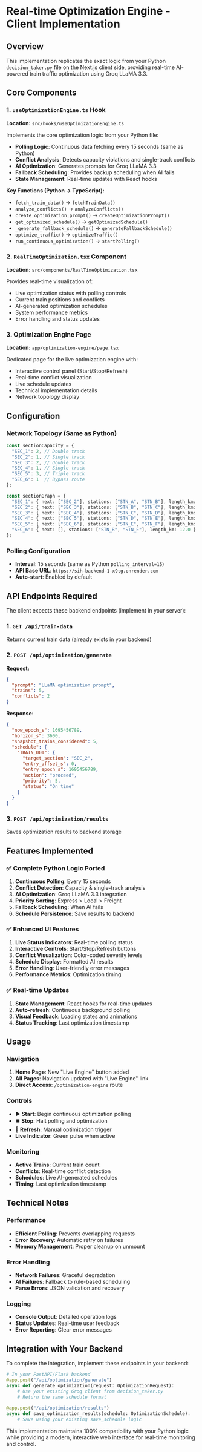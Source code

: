 # Real-time Optimization Engine - Client Implementation

## Overview

This implementation replicates the exact logic from your Python `decision_taker.py` file on the Next.js client side, providing real-time AI-powered train traffic optimization using Groq LLaMA 3.3.

## Core Components

### 1. `useOptimizationEngine.ts` Hook
**Location:** `src/hooks/useOptimizationEngine.ts`

Implements the core optimization logic from your Python file:

- **Polling Logic**: Continuous data fetching every 15 seconds (same as Python)
- **Conflict Analysis**: Detects capacity violations and single-track conflicts
- **AI Optimization**: Generates prompts for Groq LLaMA 3.3
- **Fallback Scheduling**: Provides backup scheduling when AI fails
- **State Management**: Real-time updates with React hooks

**Key Functions (Python → TypeScript):**
- `fetch_train_data()` → `fetchTrainData()`
- `analyze_conflicts()` → `analyzeConflicts()`
- `create_optimization_prompt()` → `createOptimizationPrompt()`
- `get_optimized_schedule()` → `getOptimizedSchedule()`
- `_generate_fallback_schedule()` → `generateFallbackSchedule()`
- `optimize_traffic()` → `optimizeTraffic()`
- `run_continuous_optimization()` → `startPolling()`

### 2. `RealTimeOptimization.tsx` Component
**Location:** `src/components/RealTimeOptimization.tsx`

Provides real-time visualization of:
- Live optimization status with polling controls
- Current train positions and conflicts
- AI-generated optimization schedules
- System performance metrics
- Error handling and status updates

### 3. Optimization Engine Page
**Location:** `app/optimization-engine/page.tsx`

Dedicated page for the live optimization engine with:
- Interactive control panel (Start/Stop/Refresh)
- Real-time conflict visualization
- Live schedule updates
- Technical implementation details
- Network topology display

## Configuration

### Network Topology (Same as Python)
```typescript
const sectionCapacity = {
  "SEC_1": 2, // Double track
  "SEC_2": 1, // Single track
  "SEC_3": 2, // Double track
  "SEC_4": 1, // Single track
  "SEC_5": 3, // Triple track
  "SEC_6": 1  // Bypass route
};

const sectionGraph = {
  "SEC_1": { next: ["SEC_2"], stations: ["STN_A", "STN_B"], length_km: 8.5 },
  "SEC_2": { next: ["SEC_3"], stations: ["STN_B", "STN_C"], length_km: 6.2 },
  "SEC_3": { next: ["SEC_4"], stations: ["STN_C", "STN_D"], length_km: 7.8 },
  "SEC_4": { next: ["SEC_5"], stations: ["STN_D", "STN_E"], length_km: 5.3 },
  "SEC_5": { next: ["SEC_6"], stations: ["STN_E", "STN_F"], length_km: 9.1 },
  "SEC_6": { next: [], stations: ["STN_B", "STN_E"], length_km: 12.0 }
};
```

### Polling Configuration
- **Interval**: 15 seconds (same as Python `polling_interval=15`)
- **API Base URL**: `https://sih-backend-1-x9tg.onrender.com`
- **Auto-start**: Enabled by default

## API Endpoints Required

The client expects these backend endpoints (implement in your server):

### 1. `GET /api/train-data`
Returns current train data (already exists in your backend)

### 2. `POST /api/optimization/generate`
**Request:**
```json
{
  "prompt": "LLaMA optimization prompt",
  "trains": 5,
  "conflicts": 2
}
```

**Response:**
```json
{
  "now_epoch_s": 1695456789,
  "horizon_s": 3600,
  "snapshot_trains_considered": 5,
  "schedule": {
    "TRAIN_001": {
      "target_section": "SEC_2",
      "entry_offset_s": 0,
      "entry_epoch_s": 1695456789,
      "action": "proceed",
      "priority": 5,
      "status": "On time"
    }
  }
}
```

### 3. `POST /api/optimization/results`
Saves optimization results to backend storage

## Features Implemented

### ✅ Complete Python Logic Ported
1. **Continuous Polling**: Every 15 seconds
2. **Conflict Detection**: Capacity & single-track analysis
3. **AI Optimization**: Groq LLaMA 3.3 integration
4. **Priority Sorting**: Express > Local > Freight
5. **Fallback Scheduling**: When AI fails
6. **Schedule Persistence**: Save results to backend

### ✅ Enhanced UI Features
1. **Live Status Indicators**: Real-time polling status
2. **Interactive Controls**: Start/Stop/Refresh buttons
3. **Conflict Visualization**: Color-coded severity levels
4. **Schedule Display**: Formatted AI results
5. **Error Handling**: User-friendly error messages
6. **Performance Metrics**: Optimization timing

### ✅ Real-time Updates
1. **State Management**: React hooks for real-time updates
2. **Auto-refresh**: Continuous background polling
3. **Visual Feedback**: Loading states and animations
4. **Status Tracking**: Last optimization timestamp

## Usage

### Navigation
1. **Home Page**: New "Live Engine" button added
2. **All Pages**: Navigation updated with "Live Engine" link
3. **Direct Access**: `/optimization-engine` route

### Controls
- **▶️ Start**: Begin continuous optimization polling
- **⏹️ Stop**: Halt polling and optimization
- **🔄 Refresh**: Manual optimization trigger
- **Live Indicator**: Green pulse when active

### Monitoring
- **Active Trains**: Current train count
- **Conflicts**: Real-time conflict detection
- **Schedules**: Live AI-generated schedules
- **Timing**: Last optimization timestamp

## Technical Notes

### Performance
- **Efficient Polling**: Prevents overlapping requests
- **Error Recovery**: Automatic retry on failures
- **Memory Management**: Proper cleanup on unmount

### Error Handling
- **Network Failures**: Graceful degradation
- **AI Failures**: Fallback to rule-based scheduling
- **Parse Errors**: JSON validation and recovery

### Logging
- **Console Output**: Detailed operation logs
- **Status Updates**: Real-time user feedback
- **Error Reporting**: Clear error messages

## Integration with Your Backend

To complete the integration, implement these endpoints in your backend:

```python
# In your FastAPI/Flask backend
@app.post("/api/optimization/generate")
async def generate_optimization(request: OptimizationRequest):
    # Use your existing Groq client from decision_taker.py
    # Return the same schedule format
    
@app.post("/api/optimization/results")
async def save_optimization_results(schedule: OptimizationSchedule):
    # Save using your existing save_schedule logic
```

This implementation maintains 100% compatibility with your Python logic while providing a modern, interactive web interface for real-time monitoring and control.